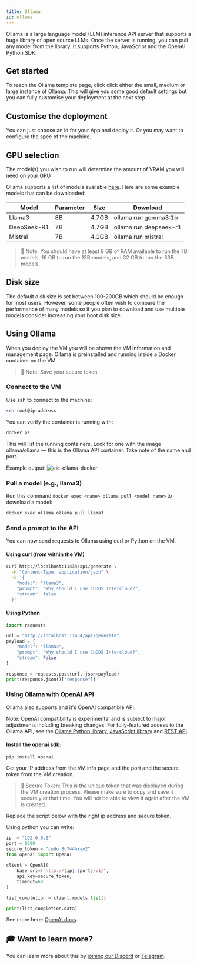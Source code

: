 ```yaml
---
title: Ollama 
id: ollama
---
```



Ollama is a large language model (LLM) inference API server that supports a huge library of open source LLMs. Once the server is running, you can pull any model from the library. It supports Python, JavaScript and the OpenAI Python SDK.

## Get started
To reach the Ollama template page, click click either the small, medium or large instance of Ollama. This will give you some good default settings but you can fully customise your deployment at the next step.

## Customise the deployment
You can just choose an id for your App and deploy it. Or you may want to configure the spec of the machine.

## GPU selection
The model(s) you wish to run will determine the amount of VRAM you will need on your GPU

Ollama supports a list of models available [here](https://ollama.com/library). Here are some example models that can be downloaded:

| Model       | Parameter | Size      |   Download            |
|-------------|-----------|-----------|-----------------------|
| Llama3      | 8B        | 4.7GB     | ollama run gemma3:1b  |
| DeepSeek-R1 | 7B        | 4.7GB     | ollama run deepseek-r1|
| Mistral     | 7B        | 4.1GB     | ollama run mistral    |


> 📌 Note: You should have at least 8 GB of RAM available to run the 7B models, 16 GB to run the 13B models, and 32 GB to run the 33B models. 

## Disk size
The default disk size is set between 100-200GB which should be enough for most users. However, some people often wish to compare the performance of many models so if you plan to download and use multiple models consider increasing your boot disk size.

## Using Ollama
When you deploy the VM you will be shown the VM information and management page. Ollama is preinstalled and running inside a Docker container on the VM.

> 📌 Note: Save your secure token.

### Connect to the VM
Use ssh to connect to the machine:
```bash
ssh root@ip-address
```


You can verify the container is running with:
```bash
docker ps
```
This will list the running containers. Look for one with the image ollama/ollama — this is the Ollama API container. Take note of the name and port. 

Example output:
![cic-ollama-docker](@site/static/img/ollama-docker.png)


### Pull a model (e.g., llama3)
Run this command `docker exec <name> ollama pull <model name>` to download a model:

```bash
docker exec ollama ollama pull llama3
```

### Send a prompt to the API
You can now send requests to Ollama using curl or Python on the VM.

#### Using curl (from within the VM)
```bash
curl http://localhost:11434/api/generate \
  -H "Content-Type: application/json" \
  -d '{
    "model": "llama3",
    "prompt": "Why should I use CUDOS Intercloud?",
    "stream": false
  }'
```

#### Using Python
```python
import requests

url = "http://localhost:11434/api/generate"
payload = {
    "model": "llama3",
    "prompt": "Why should I use CUDOS Intercloud?",
    "stream": False
}

response = requests.post(url, json=payload)
print(response.json()["response"])
```

### Using Ollama with OpenAI API
Ollama also supports and it's OpenAI compatible API.

Note: OpenAI compatibility is experimental and is subject to major adjustments including breaking changes. For fully-featured access to the Ollama API, see the [Ollama Python library](https://github.com/ollama/ollama-python), [JavaScript library](https://github.com/ollama/ollama-js) and [REST API](https://github.com/ollama/ollama/blob/main/docs/api.md).

#### Install the openai sdk:
```
pip install openai
```

Get your IP address from the VM info page and the port and the secure token from the VM creation. 
> 🔐 Secure Token:
This is the unique token that was displayed during the VM creation process.
Please make sure to copy and save it securely at that time.
You will not be able to view it again after the VM is created.

Replace the script below with the right ip address and secure token.

Using python you can write:
```python
ip  = "192.0.0.0"
port = 8080
secure_token = "cudo_8c744hxyo2"
from openai import OpenAI
    
client = OpenAI(
    base_url=f"http://{ip}:{port}/v1/",
    api_key=secure_token,  
    timeout=60
)

list_completion = client.models.list()

print(list_completion.data)
```
See more here: [OpenAI docs](https://github.com/ollama/ollama/blob/main/docs/openai.md).

## 🎓 Want to learn more?

You can learn more about this by [joining our Discord](https://discord.com/invite/cudos) or [Telegram](https://t.me/cudostelegram).